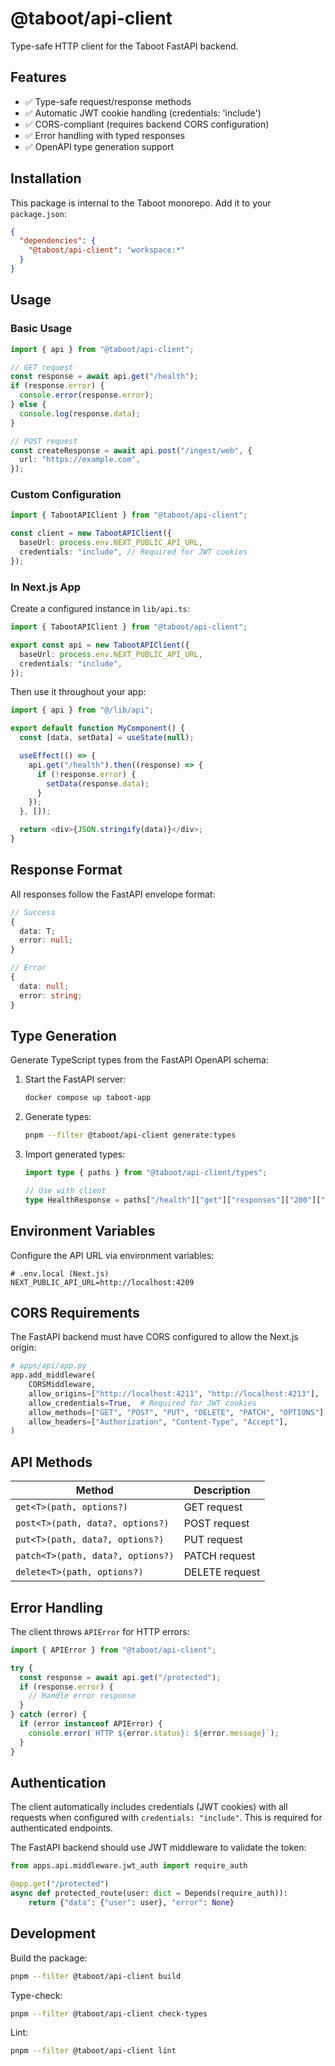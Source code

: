# @taboot/api-client

Type-safe HTTP client for the Taboot FastAPI backend.

## Features

- ✅ Type-safe request/response methods
- ✅ Automatic JWT cookie handling (credentials: 'include')
- ✅ CORS-compliant (requires backend CORS configuration)
- ✅ Error handling with typed responses
- ✅ OpenAPI type generation support

## Installation

This package is internal to the Taboot monorepo. Add it to your `package.json`:

```json
{
  "dependencies": {
    "@taboot/api-client": "workspace:*"
  }
}
```

## Usage

### Basic Usage

```typescript
import { api } from "@taboot/api-client";

// GET request
const response = await api.get("/health");
if (response.error) {
  console.error(response.error);
} else {
  console.log(response.data);
}

// POST request
const createResponse = await api.post("/ingest/web", {
  url: "https://example.com",
});
```

### Custom Configuration

```typescript
import { TabootAPIClient } from "@taboot/api-client";

const client = new TabootAPIClient({
  baseUrl: process.env.NEXT_PUBLIC_API_URL,
  credentials: "include", // Required for JWT cookies
});
```

### In Next.js App

Create a configured instance in `lib/api.ts`:

```typescript
import { TabootAPIClient } from "@taboot/api-client";

export const api = new TabootAPIClient({
  baseUrl: process.env.NEXT_PUBLIC_API_URL,
  credentials: "include",
});
```

Then use it throughout your app:

```typescript
import { api } from "@/lib/api";

export default function MyComponent() {
  const [data, setData] = useState(null);

  useEffect(() => {
    api.get("/health").then((response) => {
      if (!response.error) {
        setData(response.data);
      }
    });
  }, []);

  return <div>{JSON.stringify(data)}</div>;
}
```

## Response Format

All responses follow the FastAPI envelope format:

```typescript
// Success
{
  data: T;
  error: null;
}

// Error
{
  data: null;
  error: string;
}
```

## Type Generation

Generate TypeScript types from the FastAPI OpenAPI schema:

1. Start the FastAPI server:
   ```bash
   docker compose up taboot-app
   ```

2. Generate types:
   ```bash
   pnpm --filter @taboot/api-client generate:types
   ```

3. Import generated types:
   ```typescript
   import type { paths } from "@taboot/api-client/types";

   // Use with client
   type HealthResponse = paths["/health"]["get"]["responses"]["200"]["content"]["application/json"];
   ```

## Environment Variables

Configure the API URL via environment variables:

```env
# .env.local (Next.js)
NEXT_PUBLIC_API_URL=http://localhost:4209
```

## CORS Requirements

The FastAPI backend must have CORS configured to allow the Next.js origin:

```python
# apps/api/app.py
app.add_middleware(
    CORSMiddleware,
    allow_origins=["http://localhost:4211", "http://localhost:4213"],
    allow_credentials=True,  # Required for JWT cookies
    allow_methods=["GET", "POST", "PUT", "DELETE", "PATCH", "OPTIONS"],
    allow_headers=["Authorization", "Content-Type", "Accept"],
)
```

## API Methods

| Method | Description |
|--------|-------------|
| `get<T>(path, options?)` | GET request |
| `post<T>(path, data?, options?)` | POST request |
| `put<T>(path, data?, options?)` | PUT request |
| `patch<T>(path, data?, options?)` | PATCH request |
| `delete<T>(path, options?)` | DELETE request |

## Error Handling

The client throws `APIError` for HTTP errors:

```typescript
import { APIError } from "@taboot/api-client";

try {
  const response = await api.get("/protected");
  if (response.error) {
    // Handle error response
  }
} catch (error) {
  if (error instanceof APIError) {
    console.error(`HTTP ${error.status}: ${error.message}`);
  }
}
```

## Authentication

The client automatically includes credentials (JWT cookies) with all requests when configured with `credentials: "include"`. This is required for authenticated endpoints.

The FastAPI backend should use JWT middleware to validate the token:

```python
from apps.api.middleware.jwt_auth import require_auth

@app.get("/protected")
async def protected_route(user: dict = Depends(require_auth)):
    return {"data": {"user": user}, "error": None}
```

## Development

Build the package:

```bash
pnpm --filter @taboot/api-client build
```

Type-check:

```bash
pnpm --filter @taboot/api-client check-types
```

Lint:

```bash
pnpm --filter @taboot/api-client lint
```
